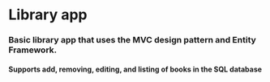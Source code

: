 # Library app 

### Basic library app that uses the MVC design pattern and Entity Framework.
#### Supports add, removing, editing, and listing of books in the SQL database
